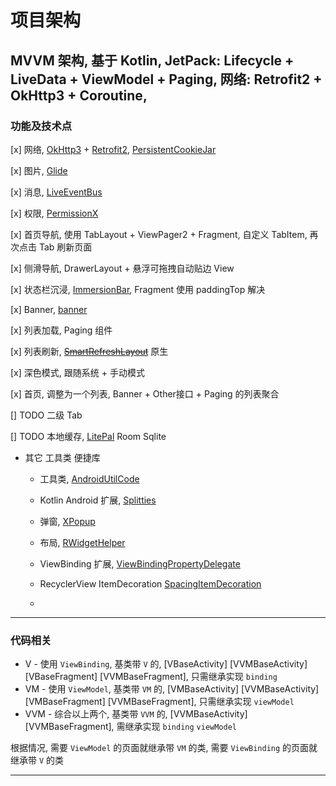 # 项目架构

## MVVM 架构, 基于 Kotlin, JetPack: Lifecycle + LiveData + ViewModel + Paging, 网络: Retrofit2 + OkHttp3 + Coroutine, 

### 功能及技术点

[x] 网络, [OkHttp3](https://github.com/square/okhttp) + [Retrofit2](https://github.com/square/retrofit), [PersistentCookieJar](https://github.com/franmontiel/PersistentCookieJar)

[x] 图片, [Glide](https://github.com/bumptech/glide)

[x] 消息, [LiveEventBus](https://github.com/JeremyLiao/LiveEventBus)

[x] 权限, [PermissionX](https://github.com/guolindev/PermissionX)

[x] 首页导航, 使用 TabLayout + ViewPager2 + Fragment, 自定义 TabItem, 再次点击 Tab 刷新页面

[x] 侧滑导航, DrawerLayout + 悬浮可拖拽自动贴边 View

[x] 状态栏沉浸, [ImmersionBar](https://github.com/gyf-dev/ImmersionBar), Fragment 使用 paddingTop 解决

[x] Banner, [banner](https://github.com/youth5201314/banner)

[x] 列表加载, Paging 组件

[x] 列表刷新, ~~[SmartRefreshLayout](https://github.com/scwang90/SmartRefreshLayout)~~ 原生

[x] 深色模式, 跟随系统 + 手动模式

[x] 首页, 调整为一个列表, Banner + Other接口 + Paging 的列表聚合

[] TODO 二级 Tab

[] TODO 本地缓存, [LitePal](https://github.com/guolindev/LitePal) Room Sqlite

- 其它 工具类 便捷库

  - 工具类, [AndroidUtilCode](https://github.com/Blankj/AndroidUtilCode)

  - Kotlin Android 扩展, [Splitties](https://github.com/LouisCAD/Splitties)

  - 弹窗, [XPopup](https://github.com/li-xiaojun/XPopup)

  - 布局, [RWidgetHelper](https://github.com/RuffianZhong/RWidgetHelper)

  - ViewBinding 扩展, [ViewBindingPropertyDelegate](https://github.com/androidbroadcast/ViewBindingPropertyDelegate)

  - RecyclerView ItemDecoration [SpacingItemDecoration](https://github.com/grzegorzojdana/SpacingItemDecoration)

  - 

---

### 代码相关

- V - 使用 `ViewBinding`, 基类带 `V` 的, [VBaseActivity] [VVMBaseActivity] [VBaseFragment] [VVMBaseFragment], 只需继承实现 `binding`
- VM - 使用 `ViewModel`, 基类带 `VM` 的, [VMBaseActivity] [VVMBaseActivity] [VMBaseFragment] [VVMBaseFragment], 只需继承实现 `viewModel`
- VVM - 综合以上两个, 基类带 `VVM` 的, [VVMBaseActivity] [VVMBaseFragment], 需继承实现 `binding` `viewModel`

根据情况, 需要 `ViewModel` 的页面就继承带 `VM` 的类, 需要 `ViewBinding` 的页面就继承带 `V` 的类

---

